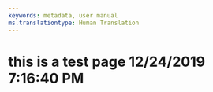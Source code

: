 ```yaml
---
keywords: metadata, user manual
ms.translationtype: Human Translation
---
```

# this is a test page 12/24/2019 7:16:40 PM